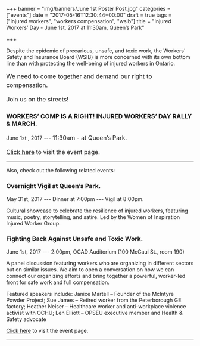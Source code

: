 +++
banner = "img/banners/June 1st Poster Post.jpg"
categories = ["events"]
date = "2017-05-16T12:30:44+00:00"
draft = true
tags = ["injured workers", "workers compensation", "wsib"]
title = "Injured Workers’ Day - June 1st, 2017 at 11:30am, Queen’s Park"

+++


Despite the epidemic of precarious, unsafe, and toxic work, the Workers' Safety and Insurance Board (WSIB) is more concerned with its own bottom line than with protecting the well-being of injured workers in Ontario.

<span style="font-size: 1rem; line-height: 1.5em; word-spacing: 0.5px;">We need to come together and demand our right to compensation.&nbsp;</span>

<span style="line-height: 1.5em; font-size: 1rem;">Join us on the streets!</span>

### WORKERS’ COMP IS A RIGHT! INJURED WORKERS’ DAY RALLY & MARCH.

June 1st , 2017 --- <span style="line-height: 1.5em; font-size: 1rem;">11:30am - at Queen’s Park.</span>

<a href="https://www.facebook.com/events/1044072909025603/" style="line-height: 1.5em; font-size: 1rem; background-color: rgb(255, 255, 255);">Click here</a><span style="line-height: 1.5em; font-size: 1rem;"> to visit the event page.&nbsp;</span>

-------

Also, check out the following related events:

### Overnight Vigil at Queen’s Park.

May 31st, 2017 --- Dinner at 7:00pm --- Vigil at 8:00pm.

Cultural showcase to celebrate the resilience of injured workers, featuring music, poetry, storytelling, and satire. Led by the Women of Inspiration Injured Worker Group.

### Fighting Back Against Unsafe and Toxic Work.

June 1st, 2017 --- 2:00pm, OCAD Auditorium (100 McCaul St., room 190)

A panel discussion featuring workers who are organizing in different sectors but on similar issues. We aim to open a conversation on how we can connect our organizing efforts and bring together a powerful, worker-led front for safe work and full compensation.

Featured speakers include: Janice Martell – Founder of the McIntyre Powder Project; Sue James – Retired worker from the Peterborough GE factory; Heather Neiser – Healthcare worker and anti-workplace violence activist with OCHU; Len Elliott – OPSEU executive member and Health & Safety advocate

[Click here](https://www.facebook.com/events/1960098277553292/) to visit the event page.

-------

